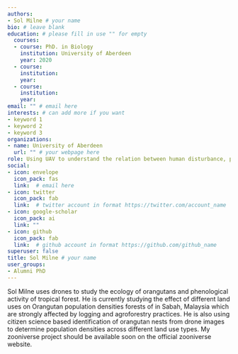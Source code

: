 ```yaml
---
authors:
- Sol Milne # your name
bio: # leave blank
education: # please fill in use "" for empty
  courses:
  - course: PhD. in Biology
    institution: University of Aberdeen
    year: 2020
  - course: 
    institution: 
    year: 
  - course: 
    institution: 
    year: 
email: "" # email here
interests: # can add more if you want
- keyword 1
- keyword 2
- keyword 3
organizations:
- name: University of Aberdeen 
  url: "" # your webpage here
role: Using UAV to understand the relation between human disturbance, phenology and orangutan # project title
social:
- icon: envelope
  icon_pack: fas
  link:  # email here
- icon: twitter
  icon_pack: fab
  link:  # twitter account in format https://twitter.com/account_name
- icon: google-scholar
  icon_pack: ai
  link: ""
- icon: github
  icon_pack: fab
  link:  # github account in format https://github.com/github_name
superuser: false
title: Sol Milne # your name
user_groups:
- Alumni PhD
---
```


Sol Milne uses drones to study the ecology of orangutans and phenological activity of tropical forest. He is currently studying the effect of different land uses on Orangutan population densities forests of in Sabah, Malaysia which are strongly affected by logging and agroforestry practices. He is also using citizen science based identification of orangutan nests from drone images to determine population densities across different land use types. My zooniverse project should be available soon on the official zooniverse website.
